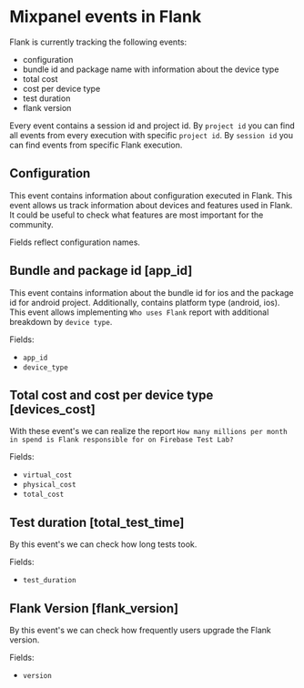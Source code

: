 # Mixpanel events in Flank

Flank is currently tracking the following events:

- configuration
- bundle id and package name with information about the device type
- total cost
- cost per device type
- test duration
- flank version

Every event contains a session id and project id. By ```project id``` you can find all events from every execution with specific ```project id```. By ```session id``` you can find events from specific
Flank execution.

## Configuration

This event contains information about configuration executed in Flank. This event allows us
track information about devices and features used in Flank.
It could be useful to check what features are most important for the community.

Fields reflect configuration names.

## Bundle and package id [app_id]

This event contains information about the bundle id for ios and the package id for android project. Additionally,
contains platform type (android, ios). This event allows implementing ```Who uses Flank``` report with additional breakdown by ```device type```.

Fields:

- ```app_id```
- ```device_type```

## Total cost and cost per device type [devices_cost]

With these event's we can realize the report ```How many millions per month in spend is Flank responsible for on Firebase Test Lab? ```

Fields:

- ```virtual_cost```
- ```physical_cost```
- ```total_cost```

## Test duration [total_test_time]

By this event's we can check how long tests took.

Fields:

- ```test_duration```

## Flank Version [flank_version]

By this event's we can check how frequently users upgrade the Flank version.

Fields:

- ```version```
